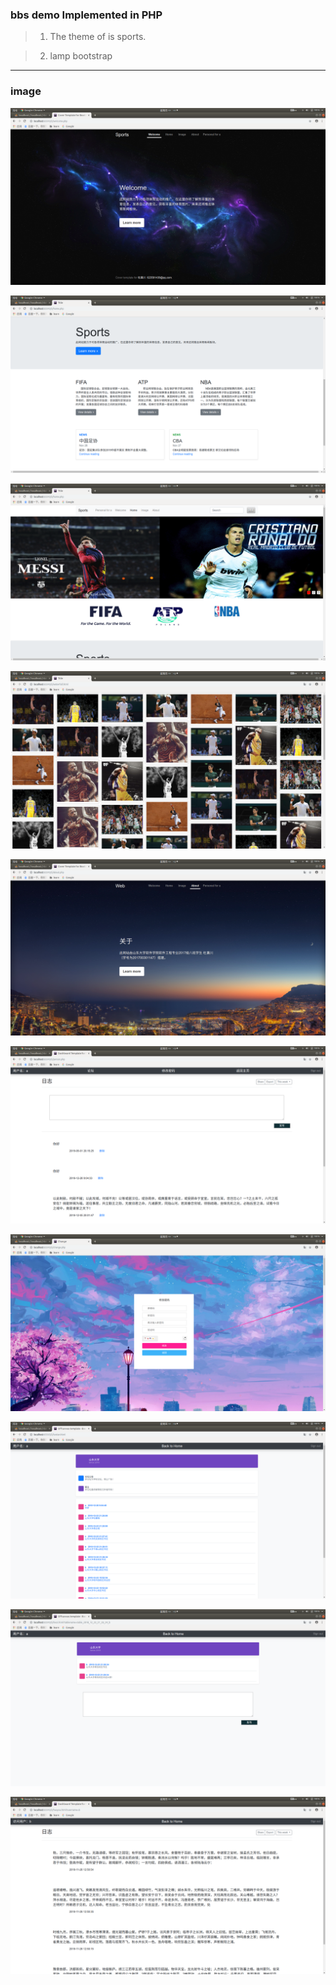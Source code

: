 ###  bbs demo Implemented in PHP

> 1. The theme of is sports.

> 2. lamp bootstrap

***
### image

![image](https://github.com/AjdeDjokovic/SportWebBBS/blob/master/imgs/1.png)

![image](https://github.com/AjdeDjokovic/SportWebBBS/blob/master/imgs/2.png)

![image](https://github.com/AjdeDjokovic/SportWebBBS/blob/master/imgs/3.png)

![image](https://github.com/AjdeDjokovic/SportWebBBS/blob/master/imgs/4.png)

![image](https://github.com/AjdeDjokovic/SportWebBBS/blob/master/imgs/5.png)

![image](https://github.com/AjdeDjokovic/SportWebBBS/blob/master/imgs/6.png)

![image](https://github.com/AjdeDjokovic/SportWebBBS/blob/master/imgs/7.png)

![image](https://github.com/AjdeDjokovic/SportWebBBS/blob/master/imgs/8.png)

![image](https://github.com/AjdeDjokovic/SportWebBBS/blob/master/imgs/9.png)

![image](https://github.com/AjdeDjokovic/SportWebBBS/blob/master/imgs/10.png)
